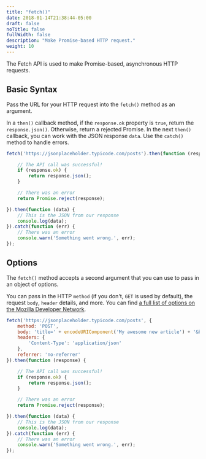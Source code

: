 ```yaml
---
title: "fetch()"
date: 2018-01-14T21:38:44-05:00
draft: false
noTitle: false
fullWidth: false
description: "Make Promise-based HTTP request."
weight: 10
---
```


The Fetch API is used to make Promise-based, asynchronous HTTP requests.

## Basic Syntax

Pass the URL for your HTTP request into the `fetch()` method as an argument.

In a `then()` callback method, if the `response.ok` property is `true`, return the `response.json()`. Otherwise, return a rejected Promise. In the next `then()` callback, you can work with the JSON response `data`. Use the `catch()` method to handle errors.

```javascript
fetch('https://jsonplaceholder.typicode.com/posts').then(function (response) {

	// The API call was successful!
	if (response.ok) {
		return response.json();
	}

	// There was an error
	return Promise.reject(response);

}).then(function (data) {
	// This is the JSON from our response
	console.log(data);
}).catch(function (err) {
	// There was an error
	console.warn('Something went wrong.', err);
});
```

## Options

The `fetch()` method accepts a second argument that you can use to pass in an object of options.

You can pass in the HTTP `method` (if you don't, `GET` is used by default), the request `body`, `header` details, and more. You can find [a full list of options on the Mozilla Developer Network](https://developer.mozilla.org/en-US/docs/Web/API/WindowOrWorkerGlobalScope/fetch#Parameters).

```javascript
fetch('https://jsonplaceholder.typicode.com/posts', {
	method: 'POST',
	body: 'title=' + encodeURIComponent('My awesome new article') + '&body=' + encodeURIComponent('This is the text of my article'),
	headers: {
		'Content-Type': 'application/json'
	},
	referrer: 'no-referrer'
}).then(function (response) {

	// The API call was successful!
	if (response.ok) {
		return response.json();
	}

	// There was an error
	return Promise.reject(response);

}).then(function (data) {
	// This is the JSON from our response
	console.log(data);
}).catch(function (err) {
	// There was an error
	console.warn('Something went wrong.', err);
});
```